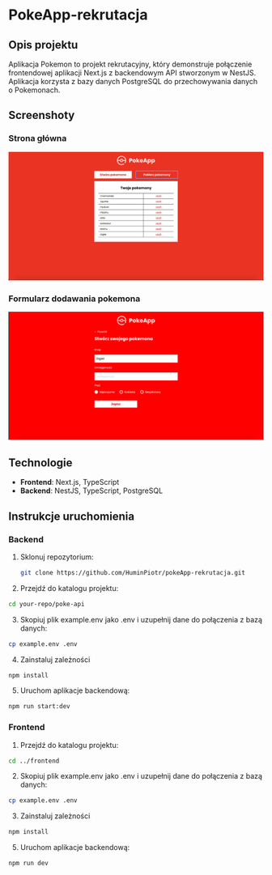 # PokeApp-rekrutacja

## Opis projektu

Aplikacja Pokemon to projekt rekrutacyjny, który demonstruje połączenie frontendowej aplikacji Next.js z backendowym API stworzonym w NestJS. Aplikacja korzysta z bazy danych PostgreSQL do przechowywania danych o Pokemonach.

## Screenshoty

### Strona główna

![Strona główna](screenshots/home.png)

### Formularz dodawania pokemona

![Formularz dodawania pokemona](screenshots/form.png)

## Technologie

- **Frontend**: Next.js, TypeScript
- **Backend**: NestJS, TypeScript, PostgreSQL

## Instrukcje uruchomienia

### Backend 

1. Sklonuj repozytorium:

   ```bash
   git clone https://github.com/HuminPiotr/pokeApp-rekrutacja.git
   ```

2. Przejdź do katalogu projektu:
```bash
cd your-repo/poke-api
```

3. Skopiuj plik example.env jako .env i uzupełnij dane do połączenia z bazą danych:
```bash
cp example.env .env
```

4. Zainstaluj zależności
```bash
npm install 
```

5. Uruchom aplikacje backendową:
```bash
npm run start:dev

```
### Frontend 

1. Przejdź do katalogu projektu:
```bash
cd ../frontend
```

2. Skopiuj plik example.env jako .env i uzupełnij dane do połączenia z bazą danych:
```bash
cp example.env .env
```

3. Zainstaluj zależności
```bash
npm install 
```

5. Uruchom aplikacje backendową:
```bash
npm run dev
```

